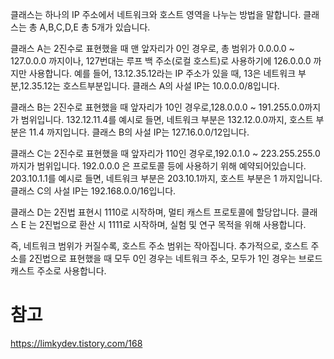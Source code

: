 클래스는 하나의 IP 주소에서 네트워크와 호스트 영역을 나누는 방법을 말합니다.
클래스는 총 A,B,C,D,E 총 5개가 있습니다.

클래스 A는 2진수로 표현했을 때 맨 앞자리가 0인 경우로,
총 범위가 
0.0.0.0 ~ 127.0.0.0
까지이나, 127번대는 루프 백 주소(로컬 호스트)로 사용하기에 126.0.0.0 까지만 사용합니다.
예를 들어, 13.12.35.12라는 IP 주소가 있을 때, 13은 네트워크 부분,12.35.12는 호스트부분입니다.
클래스 A의 사설 IP는 10.0.0.0/8입니다.

클래스 B는 2진수로 표현했을 때 앞자리가 10인 경우로,128.0.0.0 ~ 191.255.0.0까지가 범위입니다.
132.12.11.4를 예시로 들면,
네트워크 부분은 132.12.0.0까지, 호스트 부분은 11.4 까지입니다.
클래스 B의 사설 IP는 127.16.0.0/12입니다.

클래스 C는 2진수로 표현했을 때 앞자리가 110인 경우로,192.0.1.0 ~ 223.255.255.0까지가 범위입니다. 192.0.0.0 은 프로토콜 등에 사용하기 위해 예약되어있습니다.
203.10.1.1를 예시로 들면,
네트워크 부분은 203.10.1까지, 호스트 부분은 1 까지입니다.
클래스 C의 사설 IP는 192.168.0.0/16입니다.

클래스 D는 2진법 표현시 1110로 시작하며, 멀티 캐스트 프로토콜에 할당압니다.
클래스 E 는 2진법으로 환산 시 1111로 시작하며, 실험 및 연구 목적을 위해 사용합니다.


즉, 네트워크 범위가 커질수록, 호스트 주소 범위는 작아집니다.
추가적으로, 호스트 주소를 2진법으로 표현했을 때 모두 0인 경우는 네트워크 주소, 모두가 1인 경우는 브로드캐스트 주소로 사용합니다.



# 참고
https://limkydev.tistory.com/168